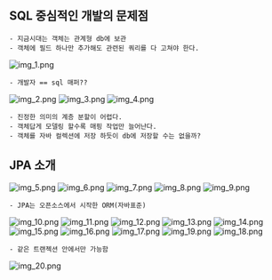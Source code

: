 ## SQL 중심적인 개발의 문제점
    - 지금시대는 객체는 관계형 db에 보관
    - 객체에 필드 하나만 추가해도 관련된 쿼리를 다 고쳐야 한다.
![img_1.png](img_1.png)

    - 개발자 == sql 매퍼??
![img_2.png](img_2.png)
![img_3.png](img_3.png)
![img_4.png](img_4.png)

    - 진정한 의미의 계층 분할이 어렵다.
    - 객체답게 모델링 할수록 매핑 작업만 늘어난다.
    - 객체를 자바 컬렉션에 저장 하듯이 db에 저장할 수는 없을까?

## JPA 소개
![img_5.png](img_5.png)
![img_6.png](img_6.png)
![img_7.png](img_7.png)
![img_8.png](img_8.png)
![img_9.png](img_9.png)

    - JPA는 오픈소스에서 시작한 ORM(자바표준)

![img_10.png](img_10.png)
![img_11.png](img_11.png)
![img_12.png](img_12.png)
![img_13.png](img_13.png)
![img_14.png](img_14.png)
![img_15.png](img_15.png)
![img_16.png](img_16.png)
![img_17.png](img_17.png)
![img_19.png](img_19.png)
![img_18.png](img_18.png)

    - 같은 트랜젝션 안에서만 가능함
![img_20.png](img_20.png)
